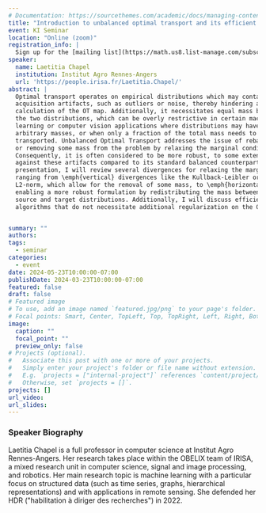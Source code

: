 ```yaml
---
# Documentation: https://sourcethemes.com/academic/docs/managing-content/
title: "Introduction to unbalanced optimal transport and its efficient computational solutions"
event: KI Seminar
location: "Online (zoom)"
registration_info: |
  Sign up for the [mailing list](https://math.us8.list-manage.com/subscribe/post?u=c9cc3beec9fa57d7299ac161c&id=845fe9abdc) to receive the connection details
speaker:
  name: Laetitia Chapel
  institution: Institut Agro Rennes-Angers
  url: 'https://people.irisa.fr/Laetitia.Chapel/'
abstract: |
  Optimal transport operates on empirical distributions which may contain
  acquisition artifacts, such as outliers or noise, thereby hindering a robust
  calculation of the OT map. Additionally, it necessitates equal mass between
  the two distributions, which can be overly restrictive in certain machine
  learning or computer vision applications where distributions may have
  arbitrary masses, or when only a fraction of the total mass needs to be
  transported. Unbalanced Optimal Transport addresses the issue of rebalancing
  or removing some mass from the problem by relaxing the marginal conditions.
  Consequently, it is often considered to be more robust, to some extent,
  against these artifacts compared to its standard balanced counterpart. In this
  presentation, I will review several divergences for relaxing the marginals,
  ranging from \emph{vertical} divergences like the Kullback-Leibler or the
  L2-norm, which allow for the removal of some mass, to \emph{horizontal} ones,
  enabling a more robust formulation by redistributing the mass between the
  source and target distributions. Additionally, I will discuss efficient
  algorithms that do not necessitate additional regularization on the OT plan.


summary: ""
authors: 
tags:
  - seminar
categories:
  - event
date: 2024-05-23T10:00:00-07:00
publishDate: 2024-03-23T10:00:00-07:00
featured: false
draft: false
# Featured image
# To use, add an image named `featured.jpg/png` to your page's folder.
# Focal points: Smart, Center, TopLeft, Top, TopRight, Left, Right, BottomLeft, Bottom, BottomRight.
image:
  caption: ""
  focal_point: ""
  preview_only: false
# Projects (optional).
#   Associate this post with one or more of your projects.
#   Simply enter your project's folder or file name without extension.
#   E.g. `projects = ["internal-project"]` references `content/project/deep-learning/index.md`.
#   Otherwise, set `projects = []`.
projects: []
url_video:
url_slides:
---
```

### Speaker Biography
Laetitia Chapel is a full professor in computer science at Institut Agro
Rennes-Angers. Her research takes place within the OBELIX team of IRISA, a mixed
research unit in computer science, signal and image processing, and robotics. Her
main research topic is machine learning with a particular focus on structured
data (such as time series, graphs, hierarchical representations) and with
applications in remote sensing. She defended her HDR ("habilitation à diriger des
recherches") in 2022.

